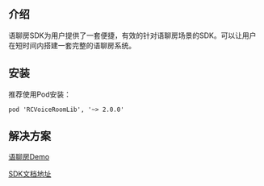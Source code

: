 ## 介绍

语聊房SDK为用户提供了一套便捷，有效的针对语聊房场景的SDK。可以让用户在短时间内搭建一套完整的语聊房系统。

## 安装

推荐使用Pod安装：
```
pod 'RCVoiceRoomLib', '~> 2.0.0'
```

## 解决方案

[语聊房Demo](https://www.rongcloud.cn/solution/audio_social)

[SDK文档地址](https://docs.rongcloud.cn/v4/5X/views/scene/voiceroom/ios/intro/intro.html)
